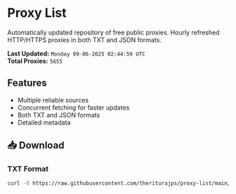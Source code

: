 # Proxy List

Automatically updated repository of free public proxies. Hourly refreshed HTTP/HTTPS proxies in both TXT and JSON formats.

**Last Updated:** `Monday 09-06-2025 02:44:59 UTC`  
**Total Proxies:** `5655`

## Features
- Multiple reliable sources
- Concurrent fetching for faster updates
- Both TXT and JSON formats
- Detailed metadata

## 📥 Download

### TXT Format
```bash
curl -O https://raw.githubusercontent.com/theriturajps/proxy-list/main/proxies.txt